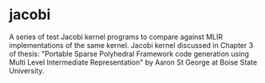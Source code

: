 # jacobi

A series of test Jacobi kernel programs to compare against MLIR implementations
of the same kernel. Jacobi kernel discussed in Chapter 3 of thesis: "Portable
Sparse Polyhedral Framework code generation using Multi Level Intermediate
Representation" by Aaron St George at Boise State University.